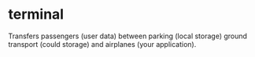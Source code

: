 # terminal
Transfers passengers (user data) between parking (local storage) ground transport (could storage) and airplanes (your application).
